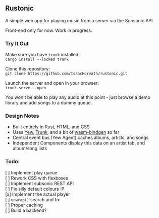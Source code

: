 ## Rustonic

A simple web app for playing music from a server via the Subsonic API.

Front-end only for now. Work in progress.

### Try It Out

Make sure you have `trunk` installed:  
`cargo install --locked trunk`

Clone this repository:  
`git clone https://github.com/IsaacHorvath/rustonic.git`

Launch the server and open in your browser:  
`trunk serve --open`

You won't be able to play any audio at this point - just browse a demo library and add songs to a dummy queue.

### Design Notes

- Built entirely in Rust, HTML, and CSS
- Uses [Yew](https://yew.rs/), [Trunk](https://trunkrs.dev/), and a bit of [wasm-bindgen](https://rustwasm.github.io/docs/wasm-bindgen/) so far
- Central event bus (Yew Agent) caches albums, artists, and songs
- Independent Components display this data on an artist tab, and album/song lists

### Todo:

[ ] Implement play queue  
[ ] Rework CSS with flexboxes  
[ ] Implement subsonic REST API  
[ ] Fix silly default colours :P  
[x] Implement the actual player  
[ ] `unwrap()` search and fix  
[ ] Proper caching  
[ ] Build a backend?  
